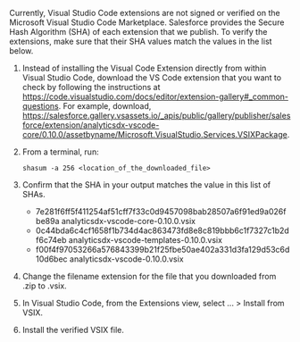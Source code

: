 Currently, Visual Studio Code extensions are not signed or verified on the
Microsoft Visual Studio Code Marketplace. Salesforce provides the Secure Hash
Algorithm (SHA) of each extension that we publish. To verify the extensions,
make sure that their SHA values match the values in the list below.

1. Instead of installing the Visual Code Extension directly from within Visual
   Studio Code, download the VS Code extension that you want to check by
   following the instructions at
   https://code.visualstudio.com/docs/editor/extension-gallery#_common-questions.
   For example, download,
   https://salesforce.gallery.vsassets.io/_apis/public/gallery/publisher/salesforce/extension/analyticsdx-vscode-core/0.10.0/assetbyname/Microsoft.VisualStudio.Services.VSIXPackage.

2. From a terminal, run:

    `shasum -a 256 <location_of_the_downloaded_file>`

3. Confirm that the SHA in your output matches the value in this list of SHAs.

   - 7e281f6ff5f411254af51cff7f33c0d9457098bab28507a6f91ed9a026fbe89a  analyticsdx-vscode-core-0.10.0.vsix
   - 0c44bda6c4cf1658f1b734d4ac863473fd8e8c819bbb6c1f7327c1b2df6c74eb  analyticsdx-vscode-templates-0.10.0.vsix
   - f00f4f97053266a576843399b21f25fbe50ae402a331d3fa129d53c6d10d6bec  analyticsdx-vscode-0.10.0.vsix


4. Change the filename extension for the file that you downloaded from .zip to
.vsix.

5. In Visual Studio Code, from the Extensions view, select ... > Install from
VSIX.

6. Install the verified VSIX file.

